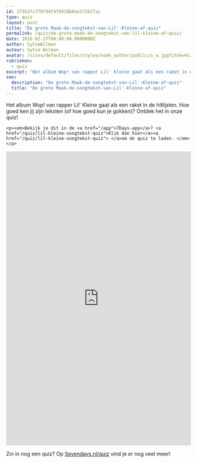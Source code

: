 ```yaml
---
id: 373b37c778794f4fb918b6ee172b27ac
type: quiz
layout: post
title: "De grote Maak-de-songtekst-van-Lil'-Kleine-af-quiz"
permalink: /quiz/de-grote-maak-de-songtekst-van-lil-kleine-af-quiz/
date: 2016-02-27T00:00:00.0000000Z
author: SytseWilman
auteur: Sytse Wilman
avatar: /sites/default/files/styles/node_author/public/s_w.jpg?itok=HcJ5dcGp
rubrieken:
  - quiz
excerpt: "Het album Wop! van rapper Lil' Kleine gaat als een raket in de hitlijsten. Hoe goed ken jij zijn teksten (of hoe goed kun je gokken)? Ontdek het in onze quiz!  "
seo:
  description: "De grote Maak-de-songtekst-van-Lil'-Kleine-af-quiz"
  title: "De grote Maak-de-songtekst-van-Lil'-Kleine-af-quiz"
---
```

Het album Wop! van rapper Lil' Kleine gaat als een raket in de hitlijsten. Hoe goed ken jij zijn teksten (of hoe goed kun je gokken)? Ontdek het in onze quiz!  

    <p><em>Bekijk je dit in de <a href="/app">7Days-app</a>? <a href="/quiz/lil-kleine-songtekst-quiz">Klik dan hier</a><a href="/quiz/lil-kleine-songtekst-quiz"> </a>om de quiz te laden. </em></p>
<iframe border="none" frameborder="0" height="800px" id="quizWidget-175536" src="https://www.boombox.com/widget/quiz/fi9xdWl6emVzLzE3NTUzNg" width="100%"></iframe><p>Zin in nog een quiz? Op <a href="/quiz">Sevendays.nl/quiz</a> vind je er nog veel meer!</p>  
